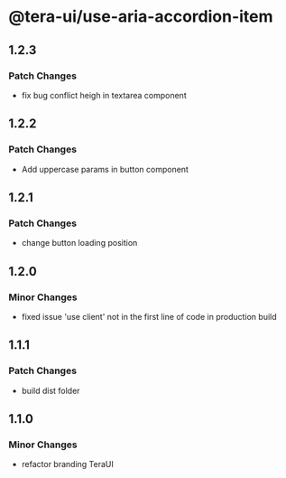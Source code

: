 # @tera-ui/use-aria-accordion-item

## 1.2.3

### Patch Changes

- fix bug conflict heigh in textarea component

## 1.2.2

### Patch Changes

- Add uppercase params in button component

## 1.2.1

### Patch Changes

- change button loading position

## 1.2.0

### Minor Changes

- fixed issue 'use client' not in the first line of code in production build

## 1.1.1

### Patch Changes

- build dist folder

## 1.1.0

### Minor Changes

- refactor branding TeraUI

